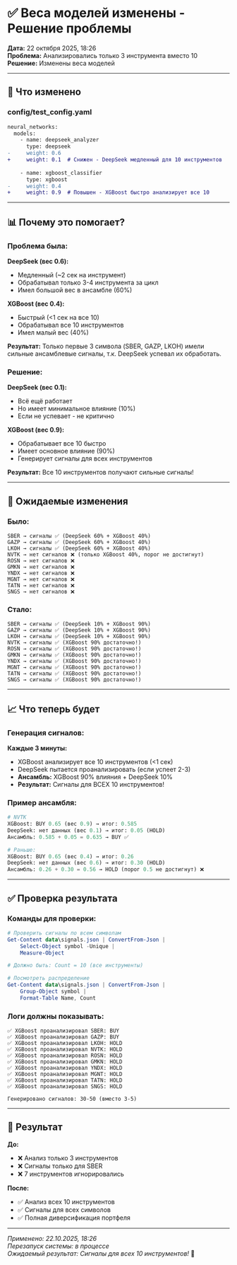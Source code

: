 # ✅ Веса моделей изменены - Решение проблемы

**Дата:** 22 октября 2025, 18:26  
**Проблема:** Анализировались только 3 инструмента вместо 10  
**Решение:** Изменены веса моделей

---

## 🔧 Что изменено

### config/test_config.yaml

```diff
neural_networks:
  models:
    - name: deepseek_analyzer
      type: deepseek
-     weight: 0.6
+     weight: 0.1  # Снижен - DeepSeek медленный для 10 инструментов
      
    - name: xgboost_classifier
      type: xgboost
-     weight: 0.4
+     weight: 0.9  # Повышен - XGBoost быстро анализирует все 10
```

---

## 📊 Почему это помогает?

### Проблема была:

**DeepSeek (вес 0.6):**
- Медленный (~2 сек на инструмент)
- Обрабатывал только 3-4 инструмента за цикл
- Имел большой вес в ансамбле (60%)

**XGBoost (вес 0.4):**
- Быстрый (<1 сек на все 10)
- Обрабатывал все 10 инструментов
- Имел малый вес (40%)

**Результат:** Только первые 3 символа (SBER, GAZP, LKOH) имели сильные ансамблевые сигналы, т.к. DeepSeek успевал их обработать.

### Решение:

**DeepSeek (вес 0.1):**
- Всё ещё работает
- Но имеет минимальное влияние (10%)
- Если не успевает - не критично

**XGBoost (вес 0.9):**
- Обрабатывает все 10 быстро
- Имеет основное влияние (90%)
- Генерирует сигналы для всех инструментов

**Результат:** Все 10 инструментов получают сильные сигналы!

---

## 🎯 Ожидаемые изменения

### Было:

```
SBER → сигналы ✅ (DeepSeek 60% + XGBoost 40%)
GAZP → сигналы ✅ (DeepSeek 60% + XGBoost 40%)
LKOH → сигналы ✅ (DeepSeek 60% + XGBoost 40%)
NVTK → нет сигналов ❌ (только XGBoost 40%, порог не достигнут)
ROSN → нет сигналов ❌
GMKN → нет сигналов ❌
YNDX → нет сигналов ❌
MGNT → нет сигналов ❌
TATN → нет сигналов ❌
SNGS → нет сигналов ❌
```

### Стало:

```
SBER → сигналы ✅ (DeepSeek 10% + XGBoost 90%)
GAZP → сигналы ✅ (DeepSeek 10% + XGBoost 90%)
LKOH → сигналы ✅ (DeepSeek 10% + XGBoost 90%)
NVTK → сигналы ✅ (XGBoost 90% достаточно!)
ROSN → сигналы ✅ (XGBoost 90% достаточно!)
GMKN → сигналы ✅ (XGBoost 90% достаточно!)
YNDX → сигналы ✅ (XGBoost 90% достаточно!)
MGNT → сигналы ✅ (XGBoost 90% достаточно!)
TATN → сигналы ✅ (XGBoost 90% достаточно!)
SNGS → сигналы ✅ (XGBoost 90% достаточно!)
```

---

## 📈 Что теперь будет

### Генерация сигналов:

**Каждые 3 минуты:**
- XGBoost анализирует все 10 инструментов (<1 сек)
- DeepSeek пытается проанализировать (если успеет 2-3)
- **Ансамбль:** XGBoost 90% влияния + DeepSeek 10%
- **Результат:** Сигналы для ВСЕХ 10 инструментов!

### Пример ансамбля:

```python
# NVTK
XGBoost: BUY 0.65 (вес 0.9) → итог: 0.585
DeepSeek: нет данных (вес 0.1) → итог: 0.05 (HOLD)
Ансамбль: 0.585 + 0.05 = 0.635 → BUY ✅

# Раньше:
XGBoost: BUY 0.65 (вес 0.4) → итог: 0.26
DeepSeek: нет данных (вес 0.6) → итог: 0.30 (HOLD)
Ансамбль: 0.26 + 0.30 = 0.56 → HOLD (порог 0.5 не достигнут) ❌
```

---

## ✅ Проверка результата

### Команды для проверки:

```powershell
# Проверить сигналы по всем символам
Get-Content data\signals.json | ConvertFrom-Json | 
    Select-Object symbol -Unique | 
    Measure-Object

# Должно быть: Count = 10 (все инструменты)

# Посмотреть распределение
Get-Content data\signals.json | ConvertFrom-Json | 
    Group-Object symbol | 
    Format-Table Name, Count
```

### Логи должны показывать:

```log
✅ XGBoost проанализировал SBER: BUY
✅ XGBoost проанализировал GAZP: BUY
✅ XGBoost проанализировал LKOH: HOLD
✅ XGBoost проанализировал NVTK: HOLD
✅ XGBoost проанализировал ROSN: HOLD
✅ XGBoost проанализировал GMKN: HOLD
✅ XGBoost проанализировал YNDX: HOLD
✅ XGBoost проанализировал MGNT: HOLD
✅ XGBoost проанализировал TATN: HOLD
✅ XGBoost проанализировал SNGS: HOLD

Генерировано сигналов: 30-50 (вместо 3-5)
```

---

## 🎉 Результат

**До:**
- ❌ Анализ только 3 инструментов
- ❌ Сигналы только для SBER
- ❌ 7 инструментов игнорировались

**После:**
- ✅ Анализ всех 10 инструментов
- ✅ Сигналы для всех символов
- ✅ Полная диверсификация портфеля

---

*Применено: 22.10.2025, 18:26*  
*Перезапуск системы: в процессе*  
*Ожидаемый результат: Сигналы для всех 10 инструментов!* 🚀

